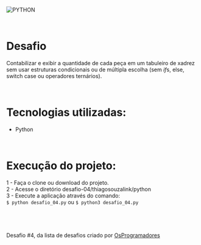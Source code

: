 #
![PYTHON](https://img.shields.io/static/v1?label=python&message=v3.8.9&color=blue&logo=PYTHON)

<br>

# Desafio
Contabilizar e exibir a quantidade de cada peça em um tabuleiro de xadrez sem usar estruturas condicionais ou de múltipla escolha (sem *if*s, else, switch case ou operadores ternários).

<br>

# Tecnologias utilizadas:
- Python

<br>

# Execução do projeto:
1 - Faça o clone ou download do projeto.<br>
2 - Acesse o diretório desafio-04/thiagosouzalink/python <br>
3 - Execute a aplicação através do comando: <br>
```$ python desafio_04.py``` ou ```$ python3 desafio_04.py```

<br>

#
Desafio #4, da lista de desafios criado por [OsProgramadores](https://osprogramadores.com/desafios/)
